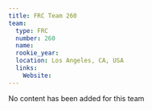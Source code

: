 ```yaml
---
title: FRC Team 260
team:
  type: FRC
  number: 260
  name: 
  rookie_year: 
  location: Los Angeles, CA, USA
  links:
    Website: 
---
```

No content has been added for this team